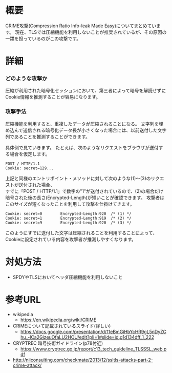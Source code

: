 # 概要
CRIME攻撃(Compression Ratio Info-leak Made Easy)についてまとめています。
現在、TLSでは圧縮機能を利用しないことが推奨されているが、その原因の一躍を担っているのがこの攻撃です。


# 詳細
### どのような攻撃か
圧縮が利用された暗号化セッションにおいて、第三者によって暗号を解読せずにCookie情報を推測することが容易になります。

### 攻撃手法
圧縮機能を利用すると、重複したデータが圧縮されることになる。
文字列を埋め込んで送信される暗号化データ長が小さくなった場合には、以前送付した文字列であることを推測することができます。


具体例で見ていきます。
たとえば、次のようなリクエストをブラウザが送付する場合を仮定します。
```
POST / HTTP/1.1
Cookie: secret=129...
```

上記と同様のエントリポイント・メソッドに対して次のような(1)〜(3)のリクエストが送付された場合、  
すでに「POST / HTTP/1.1」で数字の"1"が送付されているので、(2)の場合だけ暗号された後の長さ(Encrypted-Length)が短いことが確認できます。
攻撃者はこのサイズが短くなったことを利用して攻撃を仕掛けてきます。
```
Cookie: secret=0        Encrypted-Length:920  /* (1) */
Cookie: secret=1        Encrypted-Length:919  /* (2) */
Cookie: secret=9        Encrypted-Length:920  /* (3) */
```

このようにすでに送付した文字は圧縮されることを利用することによって、Cookieに設定されている内容を攻撃者が推測しやすくなります。

# 対処方法
- SPDYやTLSにおいてヘッダ圧縮機能を利用しないこと

# 参考URL
- wikipedia
  - https://en.wikipedia.org/wiki/CRIME
- CRIMEについて記載されているスライド(詳しい)
  - https://docs.google.com/presentation/d/11eBmGiHbYcHR9gL5nDyZChu_-lCa2GizeuOfaLU2HOU/edit?pli=1#slide=id.g1d134dff_1_222
- CRYPTREC 暗号技術ガイドライン(p78付近)
  - https://www.cryptrec.go.jp/report/c13_tech_guideline_TLSSSL_web.pdf
- http://niiconsulting.com/checkmate/2013/12/ssltls-attacks-part-2-crime-attack/
